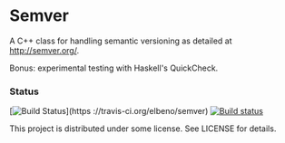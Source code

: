 # Semver

A C++ class for handling semantic versioning as detailed at http://semver.org/.

Bonus: experimental testing with Haskell's QuickCheck.

### Status
[![Build Status](https://travis-ci.org/elbeno/semver.svg?branch=master)](https
://travis-ci.org/elbeno/semver)
[![Build status](https://ci.appveyor.com/api/projects/status/ve1bvyxharcq9gv3?svg=true)](https://ci.appveyor.com/project/elbeno/semver)

This project is distributed under some license. See LICENSE for details.
